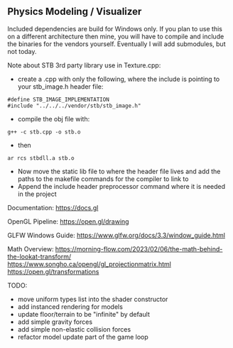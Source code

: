 ## Physics Modeling / Visualizer

Included dependencies are build for Windows only. If you plan to use this on a different architecture then mine, you will have to compile and include the binaries for the vendors yourself. Eventually I will add submodules, but not today.

Note about STB 3rd party library use in Texture.cpp:
- create a .cpp with only the following, where the include is pointing to your stb_image.h header file:
```
#define STB_IMAGE_IMPLEMENTATION
#include "../../../vendor/stb/stb_image.h"
```
- compile the obj file with:
```
g++ -c stb.cpp -o stb.o
```
- then
```
ar rcs stbdll.a stb.o
```
- Now move the static lib file to where the header file lives and add the paths to the makefile commands for the compiler to link to
- Append the include header preprocessor command where it is needed in the project

Documentation:
https://docs.gl

OpenGL Pipeline:
https://open.gl/drawing

GLFW Windows Guide:
https://www.glfw.org/docs/3.3/window_guide.html

Math Overview:
https://morning-flow.com/2023/02/06/the-math-behind-the-lookat-transform/
https://www.songho.ca/opengl/gl_projectionmatrix.html
https://open.gl/transformations

TODO:

- move uniform types list into the shader constructor
- add instanced rendering for models
- update floor/terrain to be "infinite" by default
- add simple gravity forces 
- add simple non-elastic collision forces
- refactor model update part of the game loop
